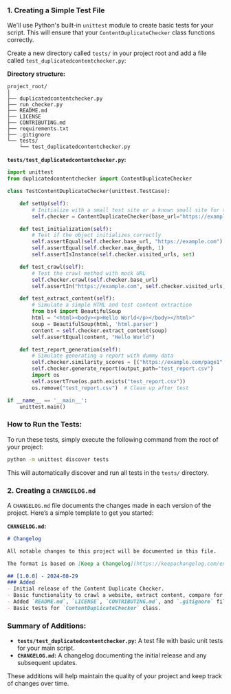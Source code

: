 ### 1. Creating a Simple Test File

We'll use Python's built-in `unittest` module to create basic tests for your script. This will ensure that your `ContentDuplicateChecker` class functions correctly.

Create a new directory called `tests/` in your project root and add a file called `test_duplicatedcontentchecker.py`:

**Directory structure:**
```
project_root/
│
├── duplicatedcontentchecker.py
├── run_checker.py
├── README.md
├── LICENSE
├── CONTRIBUTING.md
├── requirements.txt
├── .gitignore
└── tests/
    └── test_duplicatedcontentchecker.py
```

**`tests/test_duplicatedcontentchecker.py`:**

```python
import unittest
from duplicatedcontentchecker import ContentDuplicateChecker

class TestContentDuplicateChecker(unittest.TestCase):

    def setUp(self):
        # Initialize with a small test site or a known small site for testing
        self.checker = ContentDuplicateChecker(base_url="https://example.com", max_depth=1)

    def test_initialization(self):
        # Test if the object initializes correctly
        self.assertEqual(self.checker.base_url, "https://example.com")
        self.assertEqual(self.checker.max_depth, 1)
        self.assertIsInstance(self.checker.visited_urls, set)

    def test_crawl(self):
        # Test the crawl method with mock URL
        self.checker.crawl(self.checker.base_url)
        self.assertIn("https://example.com", self.checker.visited_urls)

    def test_extract_content(self):
        # Simulate a simple HTML and test content extraction
        from bs4 import BeautifulSoup
        html = "<html><body><p>Hello World</p></body></html>"
        soup = BeautifulSoup(html, 'html.parser')
        content = self.checker.extract_content(soup)
        self.assertEqual(content, "Hello World")

    def test_report_generation(self):
        # Simulate generating a report with dummy data
        self.checker.similarity_scores = [("https://example.com/page1", "https://example.com/page2", 0.95)]
        self.checker.generate_report(output_path="test_report.csv")
        import os
        self.assertTrue(os.path.exists("test_report.csv"))
        os.remove("test_report.csv")  # Clean up after test

if __name__ == '__main__':
    unittest.main()
```

### How to Run the Tests:

To run these tests, simply execute the following command from the root of your project:

```bash
python -m unittest discover tests
```

This will automatically discover and run all tests in the `tests/` directory.

### 2. Creating a `CHANGELOG.md`

A `CHANGELOG.md` file documents the changes made in each version of the project. Here’s a simple template to get you started:

**`CHANGELOG.md`:**

```markdown
# Changelog

All notable changes to this project will be documented in this file.

The format is based on [Keep a Changelog](https://keepachangelog.com/en/1.0.0/), and this project adheres to [Semantic Versioning](https://semver.org/spec/v2.0.0.html).

## [1.0.0] - 2024-08-29
### Added
- Initial release of the Content Duplicate Checker.
- Basic functionality to crawl a website, extract content, compare for duplicates, and generate a CSV report.
- Added `README.md`, `LICENSE`, `CONTRIBUTING.md`, and `.gitignore` files.
- Basic tests for `ContentDuplicateChecker` class.
```

### Summary of Additions:

- **`tests/test_duplicatedcontentchecker.py`:** A test file with basic unit tests for your main script.
- **`CHANGELOG.md`:** A changelog documenting the initial release and any subsequent updates.

These additions will help maintain the quality of your project and keep track of changes over time.
